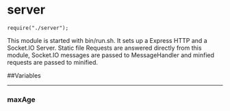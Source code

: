 # server
`require("./server");`

This module is started with bin/run.sh. It sets up a Express HTTP and a Socket.IO Server. 
Static file Requests are answered directly from this module, Socket.IO messages are passed 
to MessageHandler and minfied requests are passed to minified.

##Variables

- - -
### maxAge 


